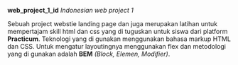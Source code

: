 **web_project_1_id**
_Indonesian web project 1_

Sebuah project webstie landing page dan juga merupakan latihan untuk mempertajam skill html dan css yang di tuguskan untuk siswa dari platform **Practicum**. Teknologi yang di gunakan menggunakan bahasa markup HTML dan CSS. Untuk mengatur layoutingnya menggunakan flex dan metodologi yang di gunakan adalah **BEM** _(Block, Elemen, Modifier)_.
